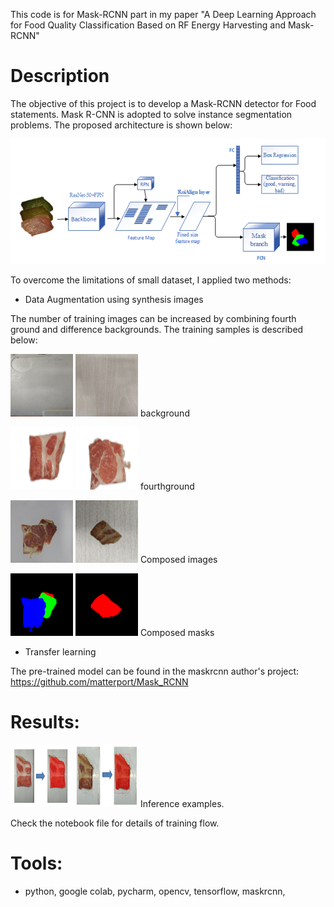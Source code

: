 This code is for Mask-RCNN part in my paper "A Deep Learning Approach for Food Quality Classification Based on RF Energy Harvesting and Mask-RCNN"

# Description
The objective of this project is to develop a Mask-RCNN detector for Food statements. Mask R-CNN is adopted to solve instance segmentation problems. The proposed architecture is shown below:

<img src="https://github.com/dungdo123/Code_Interview/blob/main/Conference_Paper_%231/architecture.PNG" width="600" height="200"/>

To overcome the limitations of small dataset, I applied two methods:
 - Data Augmentation using synthesis images
 
 The number of training images can be increased by combining fourth ground and difference backgrounds. The training samples is described below:
 
<img src="https://github.com/dungdo123/Code_Interview/blob/main/Conference_Paper_%231/Data%20augmentation/dataset/input/backgrounds/1.jpg" width="100" height="100"/> <img src="https://github.com/dungdo123/Code_Interview/blob/main/Conference_Paper_%231/Data%20augmentation/dataset/input/backgrounds/10.jpg" width="100" height="100"/>
 background
 
<img src="https://github.com/dungdo123/Code_Interview/blob/main/Conference_Paper_%231/Data%20augmentation/dataset/input/foregrounds/pork/good/1.png" width="100" height="100"/> <img src="https://github.com/dungdo123/Code_Interview/blob/main/Conference_Paper_%231/Data%20augmentation/dataset/input/foregrounds/pork/good/2.png" width="100" height="100"/>
fourthground

<img src="https://github.com/dungdo123/Code_Interview/blob/main/Conference_Paper_%231/Data%20augmentation/dataset/output/train_examples/images/00000005.jpg" width="100" height="100"/> <img src="https://github.com/dungdo123/Code_Interview/blob/main/Conference_Paper_%231/Data%20augmentation/dataset/output/train_examples/images/00000006.jpg" width="100" height="100"/>
Composed images

<img src="https://github.com/dungdo123/Code_Interview/blob/main/Conference_Paper_%231/Data%20augmentation/dataset/output/train_examples/masks/00000005.png" width="100" height="100"/> <img src="https://github.com/dungdo123/Code_Interview/blob/main/Conference_Paper_%231/Data%20augmentation/dataset/output/train_examples/masks/00000006.png" width="100" height="100"/>
Composed masks

 - Transfer learning
 
The pre-trained model can be found in the maskrcnn author's project: https://github.com/matterport/Mask_RCNN

# Results:

<img src="https://github.com/dungdo123/Code_Interview/blob/main/Conference_Paper_%231/inference_results1.PNG" width="100" height="100"/> <img src="https://github.com/dungdo123/Code_Interview/blob/main/Conference_Paper_%231/inference_results2.PNG" width="100" height="100"/>
Inference examples.

Check the notebook file for details of training flow.

# Tools:
- python, google colab, pycharm, opencv, tensorflow, maskrcnn, 
